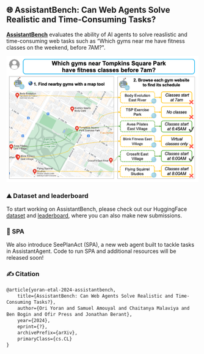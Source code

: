 ## 🌐 AssistantBench: Can Web Agents Solve Realistic and Time-Consuming Tasks?

[**AssistantBench**](https://oriyor.github.io/AssistantBench) evaluates the ability of AI agents to solve reaslistic and time-consuming web tasks such as “Which gyms near me have fitness classes on the weekend, before 7AM?".

![Alt text](images/overview.png?raw=true "AssistantBench example")

### ⛰️ Dataset and leaderboard
To start working on AssistantBench, please check out our HuggingFace [dataset](https://huggingface.co/spaces/AssistantBench/AssistantBench) and [leaderboard](https://huggingface.co/spaces/AssistantBench/leaderboard), where you can also make new submissions.

### 🤖 SPA
We also introduce SeePlanAct (SPA), a new web agent built to tackle tasks in AssistantAgent. Code to run SPA and additional resources will be released soon!

### ✍ Citation
```
@article{yoran-etal-2024-assistantbench,
    title={AssistantBench: Can Web Agents Solve Realistic and Time-Consuming Tasks?},
    author={Ori Yoran and Samuel Amouyal and Chaitanya Malaviya and Ben Bogin and Ofir Press and Jonathan Berant},
    year={2024},
    eprint={?},
    archivePrefix={arXiv},
    primaryClass={cs.CL}
}
```
